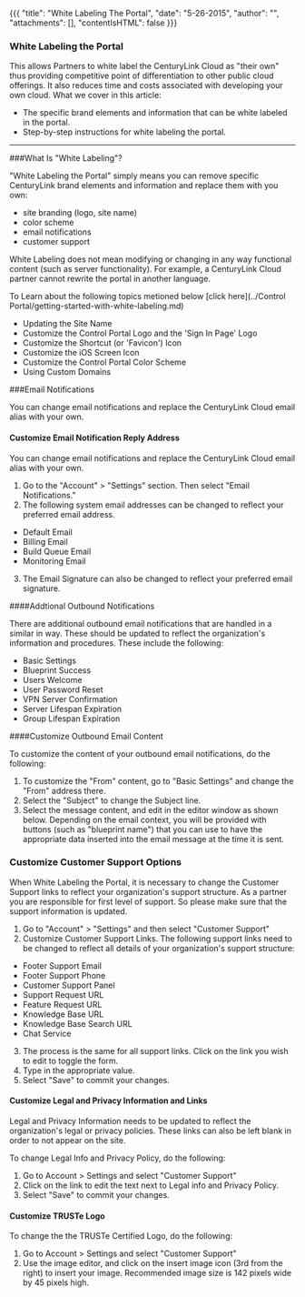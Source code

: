 {{{
  "title": "White Labeling The Portal",
  "date": "5-26-2015",
  "author": "",
  "attachments": [],
  "contentIsHTML": false
}}}

### White Labeling the Portal

This allows Partners to white label the CenturyLink Cloud as "their own" thus providing competitive point of differentiation to other public cloud offerings. It also reduces time and costs associated with developing your own cloud. What we cover in this article:

* The specific brand elements and information that can be white labeled in the portal.
* Step-by-step instructions for white labeling the portal.

---
###What Is "White Labeling"?

"White Labeling the Portal" simply means you can remove specific CenturyLink brand elements and information and replace them with you own:

* site branding (logo, site name)
* color scheme
* email notifications
* customer support 

White Labeling does not mean modifying or changing in any way functional content (such as server functionality). For example, a CenturyLink Cloud partner cannot rewrite the portal in another language. 

To Learn about the following topics metioned below [click here](../Control Portal/getting-started-with-white-labeling.md)
* Updating the Site Name
* Customize the Control Portal Logo and the 'Sign In Page' Logo
* Customize the Shortcut (or 'Favicon') Icon
* Customize the iOS Screen Icon
* Customize the Control Portal Color Scheme
* Using Custom Domains

###Email Notifications

You can change email notifications and replace the CenturyLink Cloud email alias with your own.

#### Customize Email Notification Reply Address

You can change email notifications and replace the CenturyLink Cloud email alias with your own. 

1. Go to the "Account" > "Settings" section. Then select "Email Notifications."
2. The following system email addresses can be changed to reflect your preferred email address.
  * Default Email
  * Billing Email
  * Build Queue Email
  * Monitoring Email
3. The Email Signature can also be changed to reflect your preferred email signature.

####Addtional Outbound Notifications

There are additional outbound email notifications that are handled in a similar in way. These should be updated to reflect the organization's information and procedures. These include the following:

* Basic Settings
* Blueprint Success 
* Users Welcome
* User Password Reset
* VPN Server Confirmation
* Server Lifespan Expiration 
* Group Lifespan Expiration

####Customize Outbound Email Content

To customize the content of your outbound email notifications, do the following:

1. To customize the "From" content, go to "Basic Settings" and change the "From" address there.
2. Select the "Subject" to change the Subject line.
3. Select the message content, and edit in the editor window as shown below. Depending on the email context, you will be provided with buttons (such as "blueprint name") that you can use to have the appropriate data inserted into the email message at the time it is sent.

### Customize Customer Support Options

When White Labeling the Portal, it is necessary to change the Customer Support links to reflect your organization's support structure. As a partner you are responsible for first level of support. So please make sure that the support information is updated.

1. Go to "Account" > "Settings" and then select "Customer Support"
2. Customize Customer Support Links. The following support links need to be changed to reflect all details of your organization's support structure: 
  * Footer Support Email
  * Footer Support Phone
  * Customer Support Panel
  * Support Request URL
  * Feature Request URL
  * Knowledge Base URL
  * Knowledge Base Search URL
  * Chat Service
3. The process is the same for all support links. Click on the link you wish to edit to toggle the form. 
4. Type in the appropriate value.
5. Select "Save" to commit your changes.

#### Customize Legal and Privacy Information and Links

Legal and Privacy Information needs to be updated to reflect the organization's legal or privacy policies. These links can also be left blank in order to not appear on the site.

To change Legal Info and Privacy Policy, do the following:
1. Go to Account > Settings and select "Customer Support"
2. Click on the link to edit the text next to Legal info and Privacy Policy.
3. Select "Save" to commit your changes.

#### Customize TRUSTe Logo

To change the the TRUSTe Certified Logo, do the following:

1. Go to Account > Settings and select "Customer Support"
2. Use the image editor, and click on the insert image icon (3rd from the right) to insert your image. Recommended image size is 142 pixels wide by 45 pixels high.


